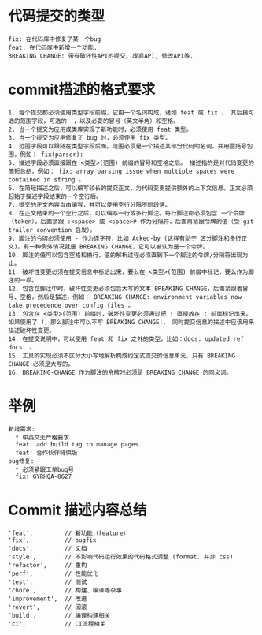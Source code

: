 # 代码提交的类型
    fix: 在代码库中修复了某一个bug
    feat: 在代码库中新增一个功能.
    BREAKING CHANGE: 带有破坏性API的提交, 废弃API, 修改API等.

# commit描述的格式要求
    1. 每个提交都必须使用类型字段前缀，它由一个名词构成，诸如 feat 或 fix ， 其后接可选的范围字段，可选的 !，以及必要的冒号（英文半角）和空格。
    2. 当一个提交为应用或类库实现了新功能时，必须使用 feat 类型。
    3. 当一个提交为应用修复了 bug 时，必须使用 fix 类型。
    4. 范围字段可以跟随在类型字段后面。范围必须是一个描述某部分代码的名词，并用圆括号包围，例如： fix(parser):
    5. 描述字段必须直接跟在 <类型>(范围) 前缀的冒号和空格之后。 描述指的是对代码变更的简短总结，例如： fix: array parsing issue when multiple spaces were contained in string 。
    6. 在简短描述之后，可以编写较长的提交正文，为代码变更提供额外的上下文信息。正文必须起始于描述字段结束的一个空行后。
    7. 提交的正文内容自由编写，并可以使用空行分隔不同段落。
    8. 在正文结束的一个空行之后，可以编写一行或多行脚注。每行脚注都必须包含 一个令牌（token），后面紧跟 :<space> 或 <space># 作为分隔符，后面再紧跟令牌的值（受 git trailer convention 启发）。
    9. 脚注的令牌必须使用 - 作为连字符，比如 Acked-by (这样有助于 区分脚注和多行正文)。有一种例外情况就是 BREAKING CHANGE，它可以被认为是一个令牌。
    10. 脚注的值可以包含空格和换行，值的解析过程必须直到下一个脚注的令牌/分隔符出现为止。
    11. 破坏性变更必须在提交信息中标记出来，要么在 <类型>(范围) 前缀中标记，要么作为脚注的一项。
    12. 包含在脚注中时，破坏性变更必须包含大写的文本 BREAKING CHANGE，后面紧跟着冒号、空格，然后是描述，例如： BREAKING CHANGE: environment variables now take precedence over config files 。
    13. 包含在 <类型>(范围) 前缀时，破坏性变更必须通过把 ! 直接放在 : 前面标记出来。 如果使用了 !，那么脚注中可以不写 BREAKING CHANGE:， 同时提交信息的描述中应该用来描述破坏性变更。
    14. 在提交说明中，可以使用 feat 和 fix 之外的类型，比如：docs: updated ref docs. 。
    15. 工具的实现必须不区分大小写地解析构成约定式提交的信息单元，只有 BREAKING CHANGE 必须是大写的。
    16. BREAKING-CHANGE 作为脚注的令牌时必须是 BREAKING CHANGE 的同义词。

# 举例
    新增需求:
      * 中英文无严格要求
      feat: add build tag to manage pages
      feat: 合作伙伴特供版
    bug修复:
      * 必须紧跟工单bug号
      fix: GYRHQA-8627

# Commit 描述内容总结
    'feat',         // 新功能（feature）
    'fix',          // bugfix
    'docs',         // 文档
    'style',        // 不影响代码运行效果的代码格式调整 (format. 并非 css)
    'refactor',     // 重构
    'perf',         // 性能优化
    'test',         // 测试
    'chore',        // 构建、编译等杂事
    'improvement',  // 改进
    'revert',       // 回滚
    'build',        // 编译构建相关
    'ci',           // CI流程相关
